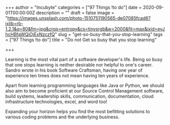 +++
author = "Incubyte"
categories = ["97 Things !to do"]
date = 2020-09-01T00:00:00Z
description = ""
draft = false
image = "https://images.unsplash.com/photo-1510751190565-de07085fcad6?ixlib=rb-1.2.1&q=80&fm=jpg&crop=entropy&cs=tinysrgb&w=2000&fit=max&ixid=eyJhcHBfaWQiOjExNzczfQ"
slug = "get-so-busy-that-you-stop-learning"
tags = ["97 Things !to do"]
title = "Do not Get so busy that you stop learning"

+++


Learning is the most vital part of a software developer's life. Being so busy that one stops learning is neither desirable nor helpful to one's career. Sandro wrote in his book Software Craftsman, having one year of experience ten times does not mean having ten years of experience.

Apart from learning programming languages like Java or Python, we should also aim to become proficient at our Source Control Management software, build systems, leadership skills, communication, documentation, cloud infrastructure technologies, excel, and word too!

Expanding your horizon helps you find the most befitting solutions to various coding problems and the underlying business.

